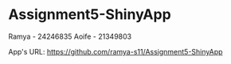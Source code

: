 # Assignment5-ShinyApp
Ramya - 24246835
Aoife - 21349803

App's URL: https://github.com/ramya-s11/Assignment5-ShinyApp
